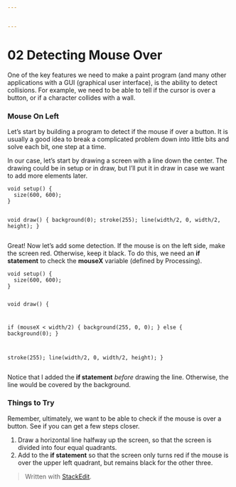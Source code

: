 ```yaml
---


---
```


<h1 id="detecting-mouse-over">02 Detecting Mouse Over</h1>
<p>One of the key features we need to make a paint program (and many other applications with a GUI (graphical user interface), is the ability to detect collisions. For example, we need to be able to tell if the cursor is over a button, or if a character collides with a wall.</p>
<h3 id="mouse-on-left">Mouse On Left</h3>
<p>Let’s start by building a program to detect if the mouse if over a button. It is usually a good idea to break a complicated problem down into little bits and solve each bit, one step at a time.</p>
<p>In our case, let’s start by drawing a screen with a line down the center. The drawing could be in setup or in draw, but I’ll put it in draw in case we want to add more elements later.</p>
<pre><code>void setup() {
  size(600, 600);
}

void draw() {
  background(0);
  stroke(255);
  line(width/2, 0, width/2, height);
}
</code></pre>
<p>Great! Now let’s add some detection. If the mouse is on the left side, make the screen red. Otherwise, keep it black. To do this, we need an <strong>if statement</strong> to check the <strong>mouseX</strong> variable (defined by Processing).</p>
<pre><code>void setup() {
  size(600, 600);
}

void draw() {
      
  if (mouseX &lt; width/2) {
    background(255, 0, 0);
  } else {
    background(0);
  }
  
  stroke(255);
  line(width/2, 0, width/2, height);
}
</code></pre>
<p>Notice that I added the <strong>if statement</strong> <em>before</em> drawing the line. Otherwise, the line would be covered by the background.</p>
<h3 id="things-to-try">Things to Try</h3>
<p>Remember, ultimately, we want to be able to check if the mouse is over a button. See if you can get a few steps closer.</p>
<ol>
<li>Draw a horizontal line halfway up the screen, so that the screen is divided into four equal quadrants.</li>
<li>Add to the <strong>if statement</strong> so that the screen only turns red if the mouse is over the upper left quadrant, but remains black for the other three.</li>
</ol>
<blockquote>
<p>Written with <a href="https://stackedit.io/">StackEdit</a>.</p>
</blockquote>

